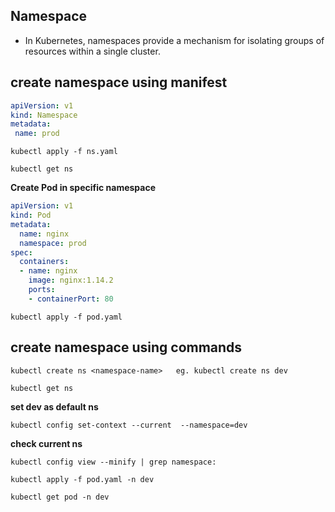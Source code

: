 ## Namespace
- In Kubernetes, namespaces provide a mechanism for isolating groups of resources within a single cluster.

## create namespace using manifest
```yaml
apiVersion: v1
kind: Namespace
metadata:
 name: prod
```

````
kubectl apply -f ns.yaml
````

````
kubectl get ns
````
**Create Pod in specific namespace**
```yaml
apiVersion: v1
kind: Pod
metadata:
  name: nginx
  namespace: prod
spec:
  containers:
  - name: nginx
    image: nginx:1.14.2
    ports:
    - containerPort: 80
```
````
kubectl apply -f pod.yaml
````

## create namespace using commands

````
kubectl create ns <namespace-name>   eg. kubectl create ns dev
````

````
kubectl get ns
````
**set dev as default ns**
````
kubectl config set-context --current  --namespace=dev
````
**check current ns**
````
kubectl config view --minify | grep namespace:
````
````
kubectl apply -f pod.yaml -n dev
````
````
kubectl get pod -n dev
````
